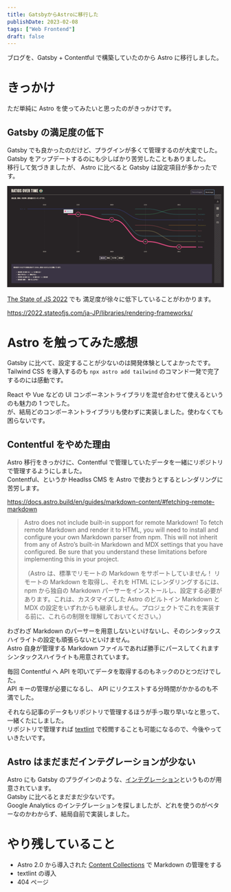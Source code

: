 ```yaml
---
title: GatsbyからAstroに移行した
publishDate: 2023-02-08
tags: ["Web Frontend"]
draft: false
---
```


ブログを、Gatsby + Contentful で構築していたのから Astro に移行しました。

# きっかけ

ただ単純に Astro を使ってみたいと思ったのがきっかけです。

## Gatsby の満足度の低下

Gatsby でも良かったのだけど、プラグインが多くて管理するのが大変でした。  
Gatsby をアップデートするのにも少しばかり苦労したこともありました。  
移行して気づきましたが、 Astro に比べると Gatsby は設定項目が多かったです。

![Gatby Satisfaction for The State of JS 2022](../images/migrate-astro/gatsby-satisfaction.png)

[The State of JS 2022](https://2022.stateofjs.com/en-US/) でも 満足度が徐々に低下していることがわかります。

https://2022.stateofjs.com/ja-JP/libraries/rendering-frameworks/

# Astro を触ってみた感想

Gatsby に比べて、設定することが少ないのは開発体験としてよかったです。  
Tailwind CSS を導入するのも `npx astro add tailwind` のコマンド一発で完了するのには感動です。

React や Vue などの UI コンポーネントライブラリを混ぜ合わせて使えるというのも魅力の 1 つでした。  
が、結局どのコンポーネントライブラリも使わずに実装しました。使わなくても困らないです。

## Contentful をやめた理由

Astro 移行をきっかけに、Contentful で管理していたデータを一緒にリポジトリで管理するようにしました。  
Contentful、というか Headlss CMS を Astro で使おうとするとレンダリングに苦労します。

https://docs.astro.build/en/guides/markdown-content/#fetching-remote-markdown

> Astro does not include built-in support for remote Markdown! To fetch remote Markdown and render it to HTML, you will need to install and configure your own Markdown parser from npm. This will not inherit from any of Astro’s built-in Markdown and MDX settings that you have configured. Be sure that you understand these limitations before implementing this in your project.
>
> （Astro は、標準でリモートの Markdown をサポートしていません！ リモートの Markdown を取得し、それを HTML にレンダリングするには、npm から独自の Markdown パーサーをインストールし、設定する必要があります。これは、カスタマイズした Astro のビルトイン Markdown と MDX の設定をいずれからも継承しません。プロジェクトでこれを実装する前に、これらの制限を理解しておいてください。）

わざわざ Markdown のパーサーを用意しないといけないし、そのシンタックスハイライトの設定も頑張らないといけません。  
Astro 自身が管理する Markdown ファイルであれば勝手にパースしてくれますシンタックスハイライトも用意されています。

毎回 Contentful へ API を叩いてデータを取得するのもネックのひとつだけでした。  
API キーの管理が必要になるし、 API にリクエストする分時間がかかるのも不満でした。

それなら記事のデータもリポジトリで管理するほうが手っ取り早いなと思って、一緒くたにしました。  
リポジトリで管理すれば [textlint](https://textlint.github.io/) で校閲することも可能になるので、今後やっていきたいです。

## Astro はまだまだインテグレーションが少ない

Astro にも Gatsby のプラグインのような、[インテグレーション](https://astro.build/integrations/)というものが用意されています。  
Gatsby に比べるとまだまだ少ないです。  
Google Analytics のインテグレーションを探しましたが、どれを使うのがベターなのかわからず、結局自前で実装しました。

# やり残していること

- Astro 2.0 から導入された [Content Collections](https://docs.astro.build/en/guides/content-collections/) で Markdown の管理をする
- textlint の導入
- 404 ページ
